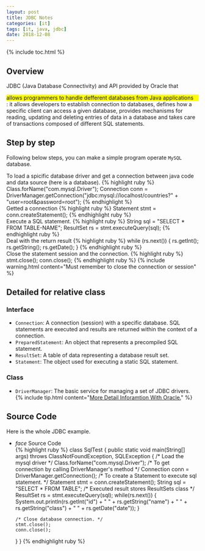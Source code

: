 ```yaml
---
layout: post
title: JDBC Notes
categories: [it]
tags: [it, java, jdbc]
date: 2018-12-08
---
```

{% include toc.html %}
## Overview
JDBC (Java Database Connectivity) and API provided by Oracle that 
<div style="background-color: yellow" >allows programmers to handle 
defferent databases from Java applications</div>: it allows
developers to establish connection to databases, defines how a specific client
can access a given database, provides mechanisms for reading, updating and deleting entries of data in a database and takes care of transactions composed
of different SQL statements.


## Step by step 
Following below steps, you can make a simple program operate `MySQL` database.
<div class="thi-step">
<div class="step">
<div class="step-number"></div>
<div class="step-content" markdown="1">
To load a spicific database driver and get a connection between java code and data source (here is a database).
{% highlight ruby %}
Class.forName("com.mysql.Driver");
Connection conn = DriverManager.getConnection("jdbc:mysql://localhost/countries?" + "user=root&password=root");
{% endhighlight %}
</div>
</div>

<div class="step">
<div class="step-number"></div>
<div class="step-content" markdown="1">
Getted a connection
{% highlight ruby %}
Statement stmt = conn.createStatement();
{% endhighlight ruby %}
</div>
</div>

<div class="step">
<div class="step-number"></div>
<div class="step-content" markdown="1">
Execute a SQL statement.
{% highlight ruby %}
String sql = "SELECT * FROM TABLE-NAME";
ResultSet rs = stmt.executeQuery(sql);
{% endhighlight ruby %}
</div>
</div>

<div class="step">
<div class="step-number"></div>
<div class="step-content" markdown="1">
Deal with the return result 
{% highlight ruby %}
while (rs.next()) {
  rs.getInt();
  rs.getString();
  rs.getDate();
}
{% endhighlight ruby %}
</div>
</div>

<div class="step">
<div class="step-number"></div>
<div class="step-content" markdown="1">
Close the statement session and the connection.
{% highlight ruby %}
stmt.close();
conn.close();
{% endhighlight ruby %}
{% include warning.html content="Must remember to close the connection or session" %}
</div>
</div>
</div>


## Detailed for relative class

### Interface
- `Connection`: A connection (session) with a specific database. SQL statements
 are executed and results are returned within  the context of a connection.
- `PreparedStatement`: An object that represents a precompiled SQL statement.
- `ResultSet`: A table of data representing a database result set.
- `Statement`: The object used for executing a static SQL statement.

### Class
- `DriverManager`: The basic service for managing a set of JDBC drivers.
{% include tip.html content="[More Detail Inforamtion With Oracle.](https://docs.oracle.com/javase/8/docs/api/java/sql/package-summary.html)" %}
## Source Code
Here is the whole JDBC example. 
<ul class="collapsible" data-collapsible="accordion">
<li>
<div class ="collapsible-header" markdown="1"><i class="material-icons">face</i>
Source Code
</div>
<div class="collapsible-body" markdown="1">
{% highlight ruby %}
class SqlTest {
  public static void main(String[] args) throws ClassNotFoundException, SQLException {
    /* Load the mysql driver */
    Class.forName("com.mysql.Driver");
    /* To get connection by calling DriverManager's method */
    Connection conn = DriverManager.getConnection();
    /* To create a Statement to execute sql statement. */
    Statement stmt = conn.createStatement();
    String sql = "SELECT * FROM TABLE";
    /* Executed result stores ResultSets class */ 
    ResultSet rs = stmt.executeQuery(sql);
    while(rs.next()) {
      System.out.println(rs.getInt("id") + " "
        + rs.getString("name") + " "
        + rs.getString("class") + " "
        + rs.getDate("date"));
    }

    /* Close database connection. */
    stmt.close();
    conn.close();
  }
}
{% endhighlight ruby %}
